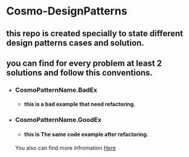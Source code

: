 # Cosmo-DesignPatterns
## this repo is created specially to state different design patterns cases and solution.
## you can find for every problem at least 2 solutions and follow this conventions.

- ### CosmoPatternName.BadEx 
  - #### this is a bad example that need refactoring.

- ### CosmoPatternName.GoodEx 
  - #### this is The same code example after refactoring.
  
  You also can find more infromation [Here](https://app.pluralsight.com/paths/skill/design-patterns-in-c)
